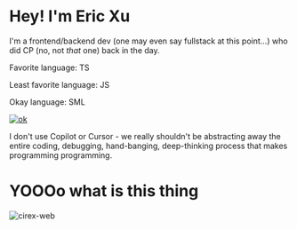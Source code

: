 
# Hey! I'm Eric Xu
I'm a frontend/backend dev (one may even say fullstack at this point...) who did CP (no, not _that_ one) back in the day. 


Favorite language: TS

Least favorite language: JS

Okay language: SML

[![ok](https://github-readme-stats.vercel.app/api/top-langs?username=cirex-web)](https://www.tomorrowtides.com/j2213.html)


I don't use Copilot or Cursor - we really shouldn't be abstracting away the entire coding, debugging, hand-banging, deep-thinking process that makes programming programming.


# YOOOo what is this thing
<img src="http://moe.tans.fun/@cirex-web" alt="cirex-web" />

